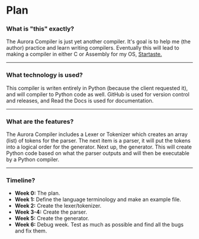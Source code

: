 # Plan

### What is "this" exactly?

The Aurora Compiler is just yet another compiler.
It's goal is to help me (the author) practice and learn writing compilers.
Eventually this will lead to making a compiler in either C or Assembly for my OS, [Startaste.](https://github.com/PrestonHager/Startaste)

------
### What technology is used?

This compiler is writen entirely in Python (because the client requested it), and will compiler to Python code as well.
GitHub is used for version control and releases, and Read the Docs is used for documentation.

------
### What are the features?

The Aurora Compiler includes a Lexer or Tokenizer which creates an array (list) of tokens for the parser.
The next item is a parser, it will put the tokens into a logical order for the generator.
Next up, the generator.
This will create Python code based on what the parser outputs and will then be executable by a Python compiler.

------
### Timeline?

* **Week 0:** The plan.
* **Week 1:** Define the language terminology and make an example file.
* **Week 2:** Create the lexer/tokenizer.
* **Week 3-4:** Create the parser.
* **Week 5:** Create the generator.
* **Week 6:** Debug week. Test as much as possible and find all the bugs and fix them.